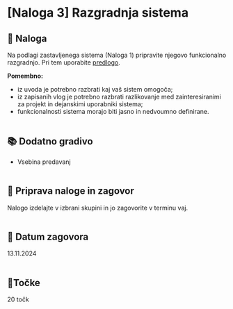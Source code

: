 # [Naloga 3] Razgradnja sistema

## 📑 Naloga 

Na podlagi zastavljenega sistema (Naloga 1) pripravite njegovo funkcionalno razgradnjo. Pri tem uporabite [predlogo](predloga_razgradnja_sistema.docx).

**Pomembno:**
- iz uvoda je potrebno razbrati kaj vaš sistem omogoča;
- iz zapisanih vlog je potrebno razbrati razlikovanje med zainteresiranimi za projekt in dejanskimi uporabniki sistema;
- funkcionalnosti sistema morajo biti jasno in nedvoumno definirane.<br/><br/>




## 📚 Dodatno gradivo
- Vsebina predavanj<br/><br/>


## 📨 Priprava naloge in zagovor
Nalogo izdelajte v izbrani skupini in jo zagovorite v terminu vaj.<br/><br/>


## 📅 Datum zagovora
13.11.2024<br/><br/>


## 🎯Točke
20 točk
